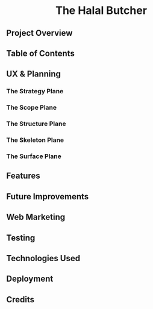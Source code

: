 # <div align="center">The Halal Butcher</div>

## Project Overview

## Table of Contents

## UX & Planning

### The Strategy Plane

### The Scope Plane

### The Structure Plane

### The Skeleton Plane

### The Surface Plane

## Features

## Future Improvements

## Web Marketing

## Testing

## Technologies Used

## Deployment

## Credits
